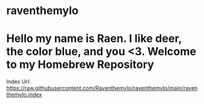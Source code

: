 # raventhemylo
# Hello my name is Raen. I like deer, the color blue, and you <3. Welcome to my Homebrew Repository
Index Url: https://raw.githubusercontent.com/Raventhemylo/raventhemylo/main/raventhemylo.index
